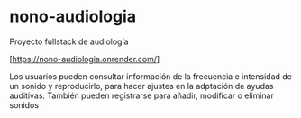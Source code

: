 # nono-audiologia

Proyecto fullstack de audiología

[https://nono-audiologia.onrender.com/]

Los usuarios pueden consultar información de la frecuencia e intensidad de un sonido y reproducirlo, para hacer ajustes en la adptación de ayudas auditivas.
También pueden registrarse para añadir, modificar o eliminar sonidos
